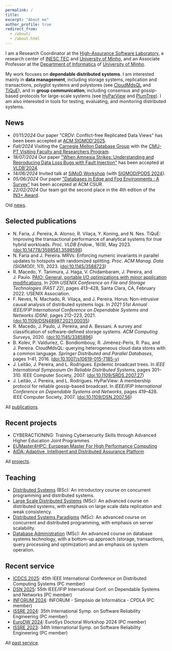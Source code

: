 ```yaml
---
permalink: /
title: 
excerpt: "About me"
author_profile: true
redirect_from: 
  - /about/
  - /about.html
---
```


I am a Research Coordinator at the [High-Assurance Software Laboratory](https://www.inesctec.pt/en/centres/haslab), a research center of [INESC&nbsp;TEC](https://www.inesctec.pt) and [University of Minho](http://www.uminho.pt), and an Associate Professor at the [Department of Informatics](http://www.di.uminho.pt) of [University of Minho](http://www.uminho.pt).

My work focuses on **dependable distributed systems**. I am interested mainly in **data management**, including storage systems, replication and transactions, polyglot systems and polystores (see [CloudMdsQL](http://dx.doi.org/10.1007/s10619-015-7185-y) and [TiQuE](http://vldb.org/pvldb/volumes/16/paper/TiQuE%3A%20Improving%20the%20Transactional%20Performance%20of%20Analytical%20Systems%20for%20True%20Hybrid%20Workloads)), and in **group communication**, including consensus and gossip-based protocols for large-scale systems (see [HyParView](http://dx.doi.org/10.1109/DSN.2007.56) and [PlumTree](http://dx.doi.org/10.1109/SRDS.2007.27)). I am also interested in tools for testing, evaluating, and monitoring distributed systems.

## News

- *01/11/2024* Our paper "CRDV: Conflict-free Replicated Data Views" has been been accepted at [ACM SIGMOD'2025](https://2025.sigmod.org/sigmod_papers.shtml).
- *Fall/2024* Visiting the [Carnegie Mellon Database Group](https://db.cs.cmu.edu/) with the [CMU-PT 
Visiting Faculty and Researchers Program](https://cmuportugal.org/media/cmu-portugal-will-be-hosting-18-research-visitors-to-carnegie-mellon-in-2024/).
- *18/07/2024* Our paper ["When Amnesia Strikes: Understanding and Reproducing Data Loss Bugs with Fault Injection"](https://www.vldb.org/pvldb/vol17/p3017-ramos.pdf) has been accepted at [VLDB'2024](https://vldb.org/2024/?program-schedule).
- *14/06/2024* Invited talk at [SiMoD Workshop](https://sfu-dis.github.io/simod/keynote_and_invited.html) (with [SIGMOD/PODS 2024](https://2024.sigmod.org/)).
- *05/06/2024* Our paper ["Databases in Edge and Fog Environments : A Survey"](https://dl.acm.org/doi/10.1145/3666001) has been accepted at ACM CSUR.
- *22/02/2024* Our team got the second place in the 4th edition of the [IN3+ Award](https://premioin3mais.pt/vencedor-da-4a-edicao-do-premio-in3/).

Old [news](/news/).

## Selected publications

<ul>
<li>
N. Faria, J. Pereira, A. Alonso, R. Vilaça, Y. Koning, and N. Nes.
TiQuE: Improving the transactional performance of analytical systems for true hybrid workloads.
<cite>Proc. VLDB Endow.</cite>, 16(9), May 2023.
(<a href="http://vldb.org/pvldb/volumes/16/paper/TiQuE%3A%20Improving%20the%20Transactional%20Performance%20of%20Analytical%20Systems%20for%20True%20Hybrid%20Workloads">doi:10.14778/3598581.3598598</a>)
</li>
<li>
N. Faria and
  J. Pereira.
MRVs: Enforcing numeric invariants in parallel updates to hotspots with
  randomized splitting.
<cite>Proc. ACM Manag. Data (SIGMOD)</cite>, 1(1), 2023.
(<a href="http://dx.doi.org/10.1145/3588723">doi:10.1145/3588723</a>)
</li>
<li>R. Macedo,
  Y. Tanimura, J. Haga,
  V. Chidambaram, J. Pereira, and
  J. Paulo.
<a href="https://www.usenix.org/conference/fast22/presentation/macedo">PAIO:
  General, portable I/O optimizations with minor application
  modifications</a>.
In <cite>20th USENIX Conference on File and Storage Technologies (FAST
  22)</cite>, pages 413–428, Santa Clara, CA, February 2022. USENIX
  Association.</li>
<li>
F. Neves,
  N. Machado, R. Vilaça, and
  J. Pereira.
Horus: Non-intrusive causal analysis of distributed systems logs.
In <cite>2021 51st Annual IEEE/IFIP International Conference on Dependable
  Systems and Networks (DSN)</cite>, pages 212–223, 2021.
(<a href="http://dx.doi.org/10.1109/DSN48987.2021.00035">doi:10.1109/DSN48987.2021.00035</a>)
</li>
<li>R. Macedo,
  J. Paulo, J. Pereira, and
  A. Bessani.
A survey and classification of software-defined storage systems.
<cite>ACM Computing Surveys</cite>, 2020.
(<a href="http://dx.doi.org/10.1145/3385896">doi:10.1145/3385896</a>)</li>
<li>
B. Kolev,
  P. Valduriez, C. Bondiombouy,
  R. Jiménez-Peris, R. Pau, and
  J. Pereira.
CloudMdsQL: querying heterogeneous cloud data stores with a common language.
<cite>Springer Distributed and Parallel Databases</cite>, pages 1–41, 2016.
(<a href="http://dx.doi.org/10.1007/s10619-015-7185-y">doi:10.1007/s10619-015-7185-y</a>)
</li>
<li>
J. Leitão,
  J. Pereira, and L. Rodrigues.
Epidemic broadcast trees.
In <cite>IEEE International Symposium On Reliable Distributed Systems</cite>,
  pages 301–310. IEEE Computer Society, 2007.
<!-- PDF: pdfs/LPR07a.pdf -->
(<a href="http://dx.doi.org/10.1109/SRDS.2007.27">doi:10.1109/SRDS.2007.27</a>)
</li>
<li>
J. Leitão,
  J. Pereira, and L. Rodrigues.
HyParView: A membership protocol for reliable gossip-based broadcast.
In <cite>IEEE/IFIP International Conference on Dependable Systems and
  Networks</cite>, pages 419–428. IEEE Computer Society, 2007.
<!-- PDF: pdfs/LPR07b.pdf -->
(<a href="http://dx.doi.org/10.1109/DSN.2007.56">doi:10.1109/DSN.2007.56</a>)
</li>
</ul>

All [publications](/publications/).

## Recent projects

- CYBERACTIONING: Training Cybersecurity Skills through Advanced Higher Education Joint Programmes
- [EUMaster4HPC: European Master For High Performance Computing](https://eumaster4hpc.uni.lu/)
- [AIDA: Adaptive, Intelligent and Distributed Assurance Platform](https://aida.inesctec.pt/)

All [projects](/projects/).

## Teaching

- [Distributed Systems](https://di.uminho.pt/~jno/sitedi/uc_J305N4.html) (BSc): An introductory course on concurrent programming and distributed systems.
- [Large Scale Distributed Systems](https://di.uminho.pt/~jno/sitedi/uc_ME78ME7800006546.html) (MSc): An advanced course on distributed systems, with emphasis on large scale data replication and weak consistency.
- [Distributed Systems Paradigms](https://di.uminho.pt/~jno/sitedi/uc_ME78ME7800005182.html) (MSc): An advanced course on concurrent and distributed programming, with emphasis on server scalability.
- [Database Administration](https://distributedum.github.io/dba/) (MSc): An advanced course on database systems technology, with a bottom-up approach (storage, transactions, query processing and optimization) and an emphasis on system operation.

## Recent service

<ul>
<li><a href="https://icdcs2025.icdcs.org/">ICDCS 2025</a>: 45th IEEE International Conference on Distributed Computing Systems (PC member)</li>
<li><a href="https://dsn2025.github.io/">DSN 2025</a>: 55th IEEE/IFIP International Conf. on Dependable Systems and Networks (PC member)</li>
<li><a href="http://inforum.org.pt/INForum2024">INFORUM 2024</a>: INFORUM - Simpósio de Informática - CPDLA (PC member)</li>
<li><a href="https://issre.github.io/2024/">ISSRE 2024</a>: 35th International Symp. on Software Reliability Engineering (PC member)</li>
<li><a href="https://2024.eurosys.org/euroDW.html">EuroDW 2024</a>: EuroSys Doctoral Workshop 2024 (PC member)</li>
<li><a href="https://issre.github.io/2023/">ISSRE 2023</a>: 34th International Symp. on Software Reliability Engineering (PC member)</li>
</ul>

All [past service](/service/).
